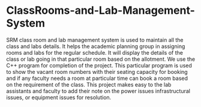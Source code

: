 # ClassRooms-and-Lab-Management-System
SRM class room and lab management system is used to maintain all the class and labs details. It helps the academic planning group in assigning rooms and labs for the regular schedule. It will display the details of the class or lab going in that particular room based on the allotment. We use the C++ program for completion of the project. This particular program is used to show the vacant room numbers with their seating capacity for booking and if any faculty needs a room at particular time can book a room based on the requirement of the class. This project makes easy to the lab assistants and faculty to add their note on the power issues infrastructural issues, or equipment issues for resolution.
